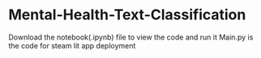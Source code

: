 # Mental-Health-Text-Classification
Download the notebook(.ipynb) file to view the code and run it
Main.py is the code for steam lit app deployment
